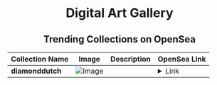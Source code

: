 <div align="center">

# Digital Art Gallery

## Trending Collections on OpenSea

| Collection Name                       | Image                                                                                     | Description                       | OpenSea Link                                                                                          |
|---------------------------------------|-------------------------------------------------------------------------------------------|-----------------------------------|--------------------------------------------------------------------------------------------------------|
| **diamonddutch** | ![Image](https://i.seadn.io/s/raw/files/036de1729e2ef6c69532e85aa247cd21.png?w=500&auto=format?w=200&auto=format) |  | <details><summary>Link</summary>[diamonddutch](https://opensea.io/collection/diamonddutch)</details> |

</div>